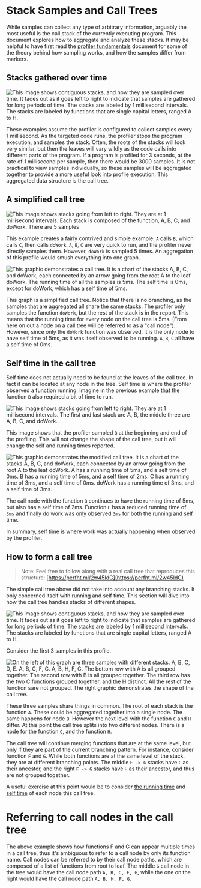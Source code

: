 # Stack Samples and Call Trees

While samples can collect any type of arbitrary information, arguably the most useful is the call stack of the currently executing program. This document explores how to aggregate and analyze these stacks. It may be helpful to have first read the [profiler fundamentals](./profiler-fundamentals) document for some of the theory behind how sampling works, and how the samples differ from markers.

## Stacks gathered over time

![This image shows contiguous stacks, and how they are sampled over time. It fades out as it goes left to right to indicate that samples are gathered for long periods of time. The stacks are labeled by 1 millisecond intervals. The stacks are labeled by functions that are single capital letters, ranged A to H.](./images/samples.svg)

These examples assume the profiler is configured to collect samples every 1 millisecond. As the targeted code runs, the profiler stops the program execution, and samples the stack. Often, the roots of the stacks will look very similar, but then the leaves will vary wildly as the code calls into different parts of the program. If a program is profiled for 3 seconds, at the rate of 1 millisecond per sample, then there would be 3000 samples. It is not practical to view samples individually, so these samples will be aggregated together to provide a more useful look into profile execution. This aggregated data structure is the call tree.

## A simplified call tree

![This image shows stacks going from left to right. They are at 1 millisecond intervals. Each stack is composed of the function, A, B, C, and doWork. There are 5 samples](./images/simple-stacks.svg)

This example creates a fairly contrived and simple example. `A` calls `B`, which calls `C`, then calls `doWork`. `A`, `B`, `C` are very quick to run, and the profiler never directly samples them. However, `doWork` is sampled 5 times. An aggregation of this profile would smush everything into one graph.

![This graphic demonstrates a call tree. It is a chart of the stacks A, B, C, and doWork, each connected by an arrow going from the root A to the leaf doWork. The running time of all the samples is 5ms. The self time is 0ms, except for doWork, which has a self time of 5ms.](./images/simple-call-tree.svg)

This graph is a simplified call tree. Notice that there is no branching, as the samples that are aggregated all share the same stacks. The profiler only samples the function `doWork`, but the rest of the stack is in the report. This means that the running time for every node on the call tree is 5ms. (From here on out a node on a call tree will be referred to as a "call node"). However, since only the `doWork` function was observed, it is the only node to have self time of 5ms, as it was itself observed to be running. `A`, `B`, `C` all have a self time of 0ms.

## Self time in the call tree

Self time does not actually need to be found at the leaves of the call tree. In fact it can be located at any node in the tree. Self time is where the profiler observed a function running. Imagine in the previous example that the function `B` also required a bit of time to run.

![This image shows stacks going from left to right. They are at 1 millisecond intervals. The first and last stack are A, B, the middle three are A, B, C, and doWork.](./images/simple-stacks-self-time.svg)

This image shows that the profiler sampled `B` at the beginning and end of the profiling. This will not change the shape of the call tree, but it will change the self and running times reported.

![This graphic demonstrates the modified call tree. It is a chart of the stacks A, B, C, and doWork, each connected by an arrow going from the root A to the leaf doWork. A has a running time of 5ms, and a self time of 0ms. B has a running time of 5ms, and a self time of 2ms. C has a running time of 3ms, and a self time of 0ms. doWork has a running time of 3ms, and a self time of 3ms.](./images/simple-call-tree-self-time.svg)

The call node with the function `B` continues to have the running time of 5ms, but also has a self time of 2ms. Function `C` has a reduced running time of `3ms` and finally do work was only observed `3ms` for both the running and self time.

In summary, self time is where work was actually happening when observed by the profiler.

## How to form a call tree

> Note: Feel free to follow along with a real call tree that reproduces this structure: [https://perfht.ml/2w45IdC](https://perfht.ml/2w45IdC)

The simple call tree above did not take into account any branching stacks. It only concerned itself with running and self time. This section will dive into how the call tree handles stacks of different shapes.

![This image shows contiguous stacks, and how they are sampled over time. It fades out as it goes left to right to indicate that samples are gathered for long periods of time. The stacks are labeled by 1 millisecond intervals. The stacks are labeled by functions that are single capital letters, ranged A to H.](./images/samples.svg)

Consider the first 3 samples in this profile.

![On the left of this graph are three samples with different stacks. A, B, C, D, E. A, B, C, F, G. A, B, H, F, G. The bottom row with A is all grouped together. The second row with B is all grouped together. The third row has the two C functions grouped together, and the H distinct. All the rest of the function sare not grouped. The right graphic demonstrates the shape of the call tree.](./images/call-tree.svg)

These three samples share things in common. The root of each stack is the function `A`. These could be aggregated together into a single node. The same happens for node `B`. However the next level with the function `C` and `H` differ. At this point the call tree splits into two different nodes. There is a node for the function `C`, and the function `H`.

The call tree will continue merging functions that are at the same level, but only if they are part of the current branching pattern. For instance, consider function `F` and `G`. While both functions are at the same level of the stack, they are at different branching points. The middle `F -> G` stacks have `C` as their ancestor, and the right `F -> G` stacks have `H` as their ancestor, and thus are not grouped together.

A useful exercise at this point would be to consider [the running time](./images/call-tree-running-time.svg) and [self time](./images/call-tree-self-time.svg) of each node this call tree.

# Referring to call nodes in the call tree

The above example shows how functions F and G can appear multiple times in a call tree, thus it's ambiguous to refer to a call node by only its function name. Call nodes can be referred to by their call node paths, which are composed of a list of functions from root to leaf. The middle `G` call node in the tree would have the call node path `A, B, C, F, G`, while the one on the right would have the call node path `A, B, H, F, G`.
